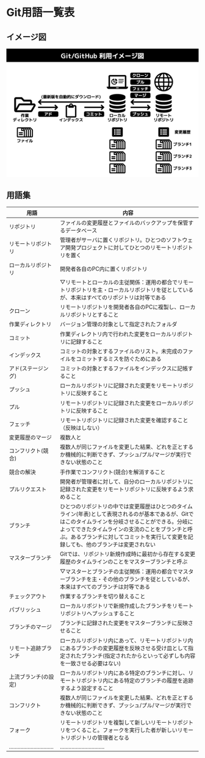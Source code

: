 # Git用語一覧表

## イメージ図

![Git/GitHub利用イメージ図](img/fig-git-using-flow.png)

## 用語集

| 用語                         | 内容                                                         |
| ---------------------------- | ------------------------------------------------------------ |
| リポジトリ                   | ファイルの変更履歴とファイルのバックアップを保管するデータベース |
| リモートリポジトリ           | 管理者がサーバに置くリポジトリ。ひとつのソフトウェア開発プロジェクトに対してひとつのリモートリポジトリを置く |
| ローカルリポジトリ           | 開発者各自のPC内に置くリポジトリ                             |
|  | ▽リモートとローカルの主従関係：運用の都合でリモートリポジトリを主・ローカルリポジトリを従としているが、本来はすべてのリポジトリは対等である |
| クローン                     | リモートリポジトリを開発者各自のPCに複製し、ローカルリポジトリとすること |
| 作業ディレクトリ             | バージョン管理の対象として指定されたフォルダ |
| コミット             | 作業ディレクトリ内で行われた変更をローカルリポジトリに記録すること |
| インデックス                 | コミットの対象とするファイルのリスト。未完成のファイルをコミットするミスを防ぐためにある |
| アド(ステージング)             | コミットの対象とするファイルをインデックスに記帳すること     |
| プッシュ                | ローカルリポジトリに記録された変更をリモートリポジトリに反映すること |
| プル                    | リモートリポジトリに記録された変更をローカルリポジトリに反映すること |
| フェッチ | リモートリポジトリに記録された変更を確認すること（反映はしない） |
| 変更履歴のマージ | 複数人と |
| コンフリクト(競合)              | 複数人が同じファイルを変更した結果、どれを正とするか機械的に判断できず、プッシュ/プル/マージが実行できない状態のこと |
| 競合の解決                      | 手作業でコンフリクト(競合)を解消すること                     |
| プルリクエスト  | 開発者が管理者に対して、自分のローカルリポジトリに記録された変更をリモートリポジトリに反映するよう求めること |
| ブランチ               | ひとつのリポジトリの中では変更履歴はひとつのタイムライン(年表)として表現されるのが基本であるが、Gitではこのタイムラインを分岐させることができる。分岐によってできたタイムラインの支流のことをブランチと呼ぶ。あるブランチに対してコミットを実行して変更を記録しても、他のブランチは変更されない |
| マスターブランチ             | Gitでは、リポジトリ新規作成時に最初から存在する変更履歴のタイムラインのことをマスターブランチと呼ぶ |
|  | ▽マスターとブランチの主従関係：運用の都合でマスターブランチを主・その他のブランチを従としているが、本来はすべてのブランチは対等である |
| チェックアウト | 作業するブランチを切り替えること |
| パブリッシュ | ローカルリポジトリで新規作成したブランチをリモートリポジトリへプッシュすること |
| ブランチのマージ            | ブランチに記録された変更をマスターブランチに反映させること  |
| リモート追跡ブランチ | ローカルリポジトリ内にあって、リモートリポジトリ内にあるブランチの変更履歴を反映させる受け皿として指定されたブランチ(指定されたからといって必ずしも内容を一致させる必要はない) |
| 上流ブランチ(の設定) | ローカルリポジトリ内にある特定のブランチに対し、リモートリポジトリ内にある特定のブランチの履歴を追跡するよう設定すること |
| コンフリクト           | 複数人が同じファイルを変更した結果、どれを正とするか機械的に判断できず、プッシュ/プル/マージが実行できない状態のこと |
| フォーク                     | リモートリポジトリを複製して新しいリモートリポジトリをつくること。フォークを実行した者が新しいリモートリポジトリの管理者となる |
| ............................... | ............................... |
